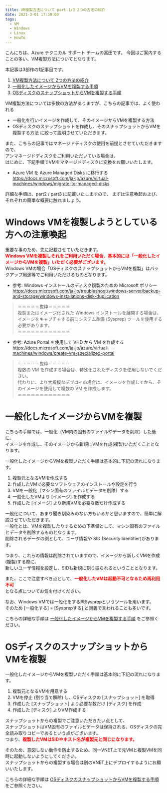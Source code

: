 ```yaml
---
title: VM複製方法について part.1/3 2つの方法の紹介
date: 2021-3-01 17:30:00
tags:
  - VM
  - Windows
  - Linux
  - HowTo
---
```


こんにちは、Azure テクニカル サポート チームの富田です。
今回はご案内することの多い、VM複製方法についてとなります。

本記事は3部作の1記事目です。
 1. <a href="../vm-replica-1">VM複製方法について 2つの方法の紹介</a>
 2. <a href="../vm-replica-2">一般化したイメージからVMを複製する手順</a>
 3. <a href="../vm-replica-3">OSディスクのスナップショットからVMを複製する手順</a>

VM複製方法については多数の方法がありますが、こちらの記事では、よく使われる
 - 一般化を行いイメージを作成して、そのイメージからVMを複製する方法
 - OSディスクのスナップショットを作成し、そのスナップショットからVMを複製する方法
に絞って説明させていただきます。  

また、こちらの記事ではマネージドディスクの使用を前提とさせていただきますので、  
アンマネージドディスクをご利用いただいている場合は、  
はじめに、下記手順でVMをマネージドディスクに変換をお願いいたします。

- Azure VM を Azure Managed Disks に移行する  
https://docs.microsoft.com/ja-jp/azure/virtual-machines/windows/migrate-to-managed-disks

詳細な手順は、part2 / part3 に記載いたしますので、
まずは注意喚起および、それぞれの簡単な概要に触れましょう。

# Windows VMを複製しようとしている方への注意喚起

重要な事のため、先に記載させていただきます。  
**<font color="red">Windows VMを複製しそれをご利用いただく場合、基本的には「一般化したイメージからVMを複製」いただく必要がございます。</font>**   
Windows VMの場合「OSディスクのスナップショットからVMを複製」はバックアップ用途等でご利用いただけるものとなります。  

- 参考: Windows インストールのディスク複製のための Microsoft ポリシー  
https://docs.microsoft.com/ja-jp/troubleshoot/windows-server/backup-and-storage/windows-installations-disk-duplication
 
>＝＝＝＝＝抜粋＝＝＝＝＝  
>複製またはイメージ化された Windows インストールを展開する場合は、  
>イメージをキャプチャする前にシステム準備 (Sysprep) ツールを使用する必要があります。  
>＝＝＝＝＝＝＝＝＝＝＝＝  
 
- 参考: Azure Portal を使用して VHD から VM を作成する  
https://docs.microsoft.com/ja-jp/azure/virtual-machines/windows/create-vm-specialized-portal
 
>＝＝＝＝＝抜粋＝＝＝＝＝  
>複数の VM を作成する場合は、特殊化されたディスクを使用しないでください。  
>代わりに、より大規模なデプロイの場合は、イメージを作成してから、そのイメージを使用して複数の VM を作成します。  
>＝＝＝＝＝＝＝＝＝＝＝＝  

# 一般化したイメージからVMを複製

こちらの手順では、一般化（VM内の固有のファイルやデータを削除）した後に、  
イメージを作成し、そのイメージから新規にVMを作成(複製)いただくこととなります。

一般化したイメージからVMを複製いただく手順は基本的に下記の流れになります。
1. 複製元となるVMを作成する
2. 作成したVMで必要なソフトウェアのインストールや設定を行う
3. VMを一般化（マシン固有のファイルとデータを削除）する
4. 一般化したVMより [イメージ] を作成する
5. 作成した [イメージ] より新規VMを必要な数だけ作成する

一般化について、あまり聞き馴染みのない方もいるかと思いますので、簡単に解説させていただきます。  
一般化とは、VMを複製したりするための下準備として、マシン固有のファイルとデータを削除するものとなります。  
削除されるデータの例として、ユーザ情報や SID (Security Identifier)があります。  

つまり、これらの情報は削除されていますので、イメージから新しくVMを作成(複製)する際に、  
新しいユーザ情報を設定し、SIDも新規に割り振られるということとなります。

また、ここで注意すべき点として、**<font color="red">一般化したVMは起動不可となるため再利用不可</font>**   
となる点についてお気を付けください。

なお、Windows VMでは一般化をする際Sysprepというツールを用います。  
そのため [一般化する] = [Sysprepする] と同義で言われることも多いです。

こちらの詳細な手順は <a href="../vm-replica-2">一般化したイメージからVMを複製する手順</a> をご参照ください。

# OSディスクのスナップショットからVMを複製

一般化したイメージからVMを複製いただく手順は基本的に下記の流れになります。

1. 複製元となるVMを用意する
2. VMを停止 (割り当て解除) し、OSディスクの [スナップショット] を取得
3. 作成した [スナップショット] より必要な数だけ [ディスク] を作成
4. 作成した [ディスク] よりVM作成する

スナップショットからの複製でご注意いただきたい点として、   
スナップショットはVM固有のファイルとデータは保持される、OSディスクの完全読み取りコピーであるという点がございます。  
つまり、**<font color="red">複製したVMはSIDやホスト名が複製元と同じになります。</font>**   

そのため、意図しない動作を防止するため、同一VNET上で元VMと複製VMを同時に起動しないようにしてください。  
スナップショットからの複製する場合は別のVNET上にデプロイするようにお願いいたします。  

こちらの詳細な手順は <a href="../vm-replica-3">OSディスクのスナップショットからVMを複製する手順</a> をご参照ください。







